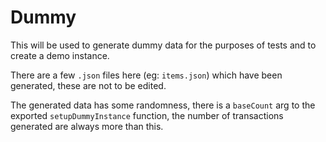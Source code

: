 # Dummy

This will be used to generate dummy data for the purposes of tests and to create
a demo instance.

There are a few `.json` files here (eg: `items.json`) which have been generated,
these are not to be edited.

The generated data has some randomness, there is a `baseCount` arg to the
exported `setupDummyInstance` function, the number of transactions generated are
always more than this.
